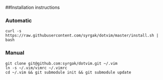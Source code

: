 ##Installation instructions

### Automatic
```
curl -s https://raw.githubusercontent.com/syrgak/dotvim/master/install.sh | bash
```

### Manual
```
git clone git@github.com:syrgak/dotvim.git ~/.vim
ln -s ~/.vim/vimrc ~/.vimrc
cd ~/.vim && git submodule init && git submodule update
```
